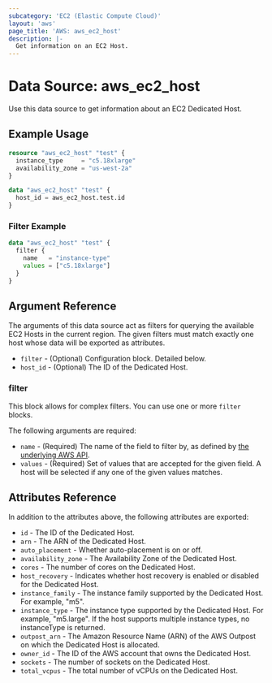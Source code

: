 ```yaml
---
subcategory: 'EC2 (Elastic Compute Cloud)'
layout: 'aws'
page_title: 'AWS: aws_ec2_host'
description: |-
  Get information on an EC2 Host.
---
```


# Data Source: aws_ec2_host

Use this data source to get information about an EC2 Dedicated Host.

## Example Usage

```terraform
resource "aws_ec2_host" "test" {
  instance_type     = "c5.18xlarge"
  availability_zone = "us-west-2a"
}

data "aws_ec2_host" "test" {
  host_id = aws_ec2_host.test.id
}
```

### Filter Example

```terraform
data "aws_ec2_host" "test" {
  filter {
    name   = "instance-type"
    values = ["c5.18xlarge"]
  }
}
```

## Argument Reference

The arguments of this data source act as filters for querying the available EC2 Hosts in the current region.
The given filters must match exactly one host whose data will be exported as attributes.

- `filter` - (Optional) Configuration block. Detailed below.
- `host_id` - (Optional) The ID of the Dedicated Host.

### filter

This block allows for complex filters. You can use one or more `filter` blocks.

The following arguments are required:

- `name` - (Required) The name of the field to filter by, as defined by [the underlying AWS API](https://docs.aws.amazon.com/AWSEC2/latest/APIReference/API_DescribeHosts.html).
- `values` - (Required) Set of values that are accepted for the given field. A host will be selected if any one of the given values matches.

## Attributes Reference

In addition to the attributes above, the following attributes are exported:

- `id` - The ID of the Dedicated Host.
- `arn` - The ARN of the Dedicated Host.
- `auto_placement` - Whether auto-placement is on or off.
- `availability_zone` - The Availability Zone of the Dedicated Host.
- `cores` - The number of cores on the Dedicated Host.
- `host_recovery` - Indicates whether host recovery is enabled or disabled for the Dedicated Host.
- `instance_family` - The instance family supported by the Dedicated Host. For example, "m5".
- `instance_type` - The instance type supported by the Dedicated Host. For example, "m5.large". If the host supports multiple instance types, no instanceType is returned.
- `outpost_arn` - The Amazon Resource Name (ARN) of the AWS Outpost on which the Dedicated Host is allocated.
- `owner_id` - The ID of the AWS account that owns the Dedicated Host.
- `sockets` - The number of sockets on the Dedicated Host.
- `total_vcpus` - The total number of vCPUs on the Dedicated Host.
